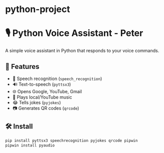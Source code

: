 # python-project
# 🎙️ Python Voice Assistant - Peter

A simple voice assistant in Python that responds to your voice commands.

## 🚀 Features

- 🎤 Speech recognition (`speech_recognition`)
- 🔊 Text-to-speech (`pyttsx3`)
- 🌐 Opens Google, YouTube, Gmail
- 🎵 Plays local/YouTube music
- 😂 Tells jokes (`pyjokes`)
- 📷 Generates QR codes (`qrcode`)

## 🛠️ Install

```bash
pip install pyttsx3 speechrecognition pyjokes qrcode pipwin
pipwin install pyaudio
